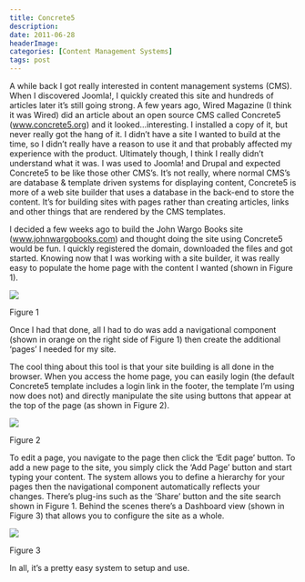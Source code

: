 ```yaml
---
title: Concrete5
description: 
date: 2011-06-28
headerImage: 
categories: [Content Management Systems]
tags: post
---
```


A while back I got really interested in content management systems (CMS). When I discovered Joomla!, I quickly created this site and hundreds of articles later it’s still going strong. A few years ago, Wired Magazine (I think it was Wired) did an article about an open source CMS called Concrete5 (www.concrete5.org) and it looked…interesting. I installed a copy of it, but never really got the hang of it. I didn’t have a site I wanted to build at the time, so I didn’t really have a reason to use it and that probably affected my experience with the product. Ultimately though, I think I really didn’t understand what it was. I was used to Joomla! and Drupal and expected Concrete5 to be like those other CMS’s. It’s not really, where normal CMS’s are database & template driven systems for displaying content, Concrete5 is more of a web site builder that uses a database in the back-end to store the content. It’s for building sites with pages rather than creating articles, links and other things that are rendered by the CMS templates.

I decided a few weeks ago to build the John Wargo Books site (www.johnwargobooks.com) and thought doing the site using Concrete5 would be fun. I quickly registered the domain, downloaded the files and got started. Knowing now that I was working with a site builder, it was really easy to populate the home page with the content I wanted (shown in Figure 1).

![](/images/2011/jmwb1.png)

Figure 1

Once I had that done, all I had to do was add a navigational component (shown in orange on the right side of Figure 1) then create the additional ‘pages’ I needed for my site.

The cool thing about this tool is that your site building is all done in the browser. When you access the home page, you can easily login (the default Concrete5 template includes a login link in the footer, the template I’m using now does not) and directly manipulate the site using buttons that appear at the top of the page (as shown in Figure 2).

![](/images/2011/jmwb2.png)

Figure 2

To edit a page, you navigate to the page then click the ‘Edit page’ button. To add a new page to the site, you simply click the ‘Add Page’ button and start typing your content. The system allows you to define a hierarchy for your pages then the navigational component automatically reflects your changes. There’s plug-ins such as the ‘Share’ button and the site search shown in Figure 1. Behind the scenes there’s a Dashboard view (shown in Figure 3) that allows you to configure the site as a whole.

![](/images/2011/jmwb3.png)

Figure 3

In all, it’s a pretty easy system to setup and use.
